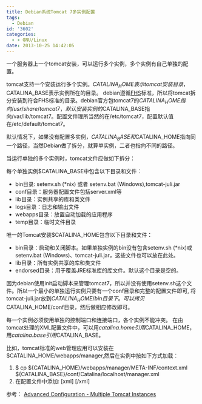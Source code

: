 ```yaml
---
title: Debian系统Tomcat 7多实例配置
tags:
  - Debian
id: '3602'
categories:
  - - GNU/Linux
date: 2013-10-25 14:42:05
---
```


一个服务器上一个tomcat安装，可以运行多个实例，多个实例有自己单独的配置。
<!-- more -->
tomcat支持一个安装运行多个实例。$CATALINA_HOME表示tomcat安装目录，$CATALINA_BASE表示实例所在的目录。
debian遵循[FHS](http://www.pathname.com/fhs/)标准，所以将tomcat拆分安装到符合FHS标准的目录。debian官方包tomcat7的$CATALINA_HOME指向/usr/share/tomcat7，默认安装实例的$CATALINA_BASE指向/var/lib/tomcat7。配置文件理所当然的在/etc/tomcat7，配置默认值在/etc/default/tomcat7。

默认情况下，如果没有配置多实例，$CATALINA_BASE和$CATALINA_HOME指向同一个路径，当然Debian做了拆分，就算单实例，二者也指向不同的路径。

当运行单独的多个实例时，tomcat文件应做如下拆分：

每个单独实例$CATALINA_BASE中包含以下目录和文件：

*   bin目录: setenv.sh (*nix) 或者 setenv.bat (Windows),tomcat-juli.jar
*   conf目录：服务器配置文件包括server.xml等
*   lib目录：实例共享的库和类文件
*   logs目录：日志和输出文件
*   webapps目录：放置自动加载的应用程序
*   temp目录：临时文件目录

唯一的Tomcat安装$CATALINA_HOME包含以下目录和文件：

*   bin目录：启动和关闭脚本。如果单独实例的bin没有包含setenv.sh (*nix)或setenv.bat (Windows)、tomcat-juli.jar，这些文件也可以放在此处。
*   lib目录：所有实例共享的库和类文件
*   endorsed目录：用于覆盖JRE标准库的库文件。默认这个目录是空的。

因为debian使用init启动脚本来管理tomcat7，所以并没有使用setenv.sh这个文件。所以一个最小的单独运行实例只要有一个conf目录和完整的配置文件即可,
将tomcat-juli.jar放到$CATALINA_HOME/bin目录下。可以拷贝$CATALINA_HOME/conf目录，然后做相应修改即可。

每一个实例必须使用单独的控制端口和连接端口，各个实例不能冲突。
在由tomcat处理的XML配置文件中，可以用${catalina.home}引用$CATALINA_HOME，用${catalina.base}引用$CATALINA_BASE。

比如，tomcat标准的web管理应用可以安装在$CATALINA_HOME/webapps/manager,然后在实例中按如下方式加载：

1.  $ cp ${CATALINA_HOME}/webapps/manager/META-INF/context.xml ${CATALINA_BASE}/conf/Catalina/localhost/manager.xml
2.  在配置文件中添加:
    \[xml\]
    <Context docBase="${catalina.home}/webapps/manager"
     antiResourceLocking="false" privileged="true" >
     <Valve className="org.apache.catalina.valves.RemoteAddrValve"
     allow="127\\.0\\.0\\.1" />
     </Context>
    \[/xml\]
    

参考：
[Advanced Configuration - Multiple Tomcat Instances](http://tomcat.apache.org/tomcat-7.0-doc/RUNNING.txt)